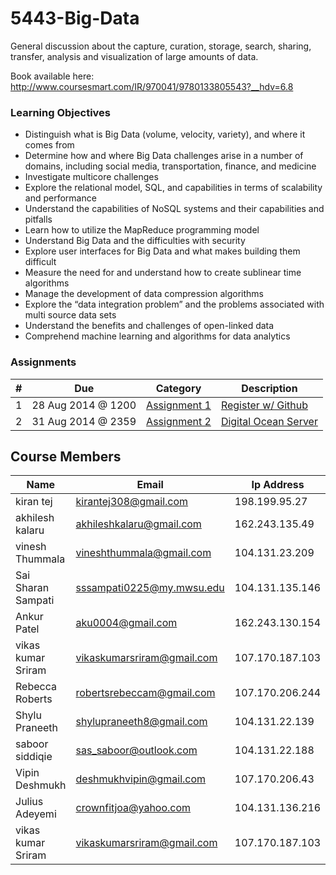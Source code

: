 5443-Big-Data
=============

 General discussion about the capture, curation, storage, search, sharing, transfer, analysis and visualization of large amounts of data.

Book available here: http://www.coursesmart.com/IR/970041/9780133805543?__hdv=6.8

### Learning Objectives

- Distinguish what is Big Data (volume, velocity, variety), and where it comes from
- Determine how and where Big Data challenges arise in a number of domains, including social media, transportation, finance, and medicine
- Investigate multicore challenges
- Explore the relational model, SQL, and capabilities in terms of scalability and performance
- Understand the capabilities of NoSQL systems and their capabilities and pitfalls
- Learn how to utilize the MapReduce programming model
- Understand Big Data and the difficulties with security
- Explore user interfaces for Big Data and what makes building them difficult
- Measure the need for and understand how to create sublinear time algorithms
- Manage the development of data compression algorithms
- Explore the “data integration problem” and the problems associated with multi source data sets
- Understand the benefits and challenges of open-linked data
- Comprehend machine learning and algorithms for data analytics


### Assignments

| # | Due              | Category           | Description               |
|---|------------------|--------------------|---------------------------|
| 1 | 28 Aug 2014 @ 1200 | [Assignment 1][1]  | [Register w/ Github][1]   |
| 2 | 31 Aug 2014 @ 2359 | [Assignment 2][2]  | [Digital Ocean Server][2] |

[1]: https://github.com/rugbyprof/4443-Internet-Programming/blob/master/Assignment-1.md "Assignment 1"
[2]: https://github.com/rugbyprof/4443-Internet-Programming/blob/master/Assignment-2.md "Assignment 2"

## Course Members

Name               | Email                        | Ip Address      |
-------------------|------------------------------|-----------------|
kiran tej          | <kirantej308@gmail.com>      | 198.199.95.27   | kirantejbadana
akhilesh kalaru    | <akhileshkalaru@gmail.com>   | 162.243.135.49  | akhileshkalaru
vinesh Thummala    | <vineshthummala@gmail.com>   | 104.131.23.209  | vineshthummala
Sai Sharan Sampati | <sssampati0225@my.mwsu.edu>  | 104.131.135.146 | hakuva
Ankur Patel        | <aku0004@gmail.com>          | 162.243.130.154 | aku0004
vikas kumar Sriram | <vikaskumarsriram@gmail.com> | 107.170.187.103 | VikasKumarSriram
Rebecca Roberts    | <robertsrebeccam@gmail.com>  | 107.170.206.244 | rmroberts
Shylu Praneeth     | <shylupraneeth8@gmail.com>   | 104.131.22.139  | shylupraneeth
saboor siddiqie    | sas_saboor@outlook.com     | 104.131.22.188  | Saboor
Vipin Deshmukh     | <deshmukhvipin@gmail.com>    | 107.170.206.43  | vipin1109
Julius Adeyemi     | <crownfitjoa@yahoo.com>      | 104.131.136.216 | crownfits
vikas kumar Sriram | <vikaskumarsriram@gmail.com> | 107.170.187.103 | VikasKumarSriram


